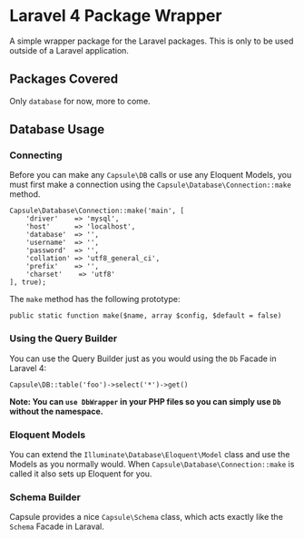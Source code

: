 # Laravel 4 Package Wrapper

A simple wrapper package for the Laravel packages.  This is only to be used outside of a Laravel application.

## Packages Covered

Only `database` for now, more to come.

## Database Usage

### Connecting

Before you can make any `Capsule\DB` calls or use any Eloquent Models, you must first make a connection using the `Capsule\Database\Connection::make` method.

    Capsule\Database\Connection::make('main', [
        'driver'    => 'mysql',
        'host'      => 'localhost',
        'database'  => '',
        'username'  => '',
        'password'  => '',
        'collation' => 'utf8_general_ci',
        'prefix'    => '',
        'charset'    => 'utf8'
    ], true);

The `make` method has the following prototype:

    public static function make($name, array $config, $default = false)

### Using the Query Builder

You can use the Query Builder just as you would using the `Db` Facade in Laravel 4:

    Capsule\DB::table('foo')->select('*')->get()

**Note: You can `use DbWrapper` in your PHP files so you can simply use `Db` without the namespace.**

### Eloquent Models

You can extend the `Illuminate\Database\Eloquent\Model` class and use the Models as you normally would.  When `Capsule\Database\Connection::make` is called it also sets up Eloquent for you.

### Schema Builder

Capsule provides a nice `Capsule\Schema` class, which acts exactly like the `Schema` Facade in Laraval.

